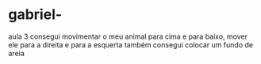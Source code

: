 # gabriel-
aula 3
consegui movimentar o meu animal para cima e para baixo, mover ele para a direita e para a esquerta também consegui colocar um fundo de areia
